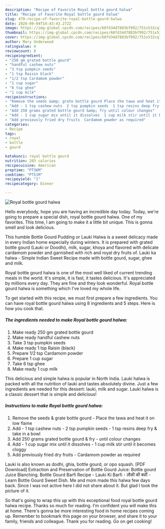 ```yaml
---
description: "Recipe of Favorite Royal bottle gourd halwa"
title: "Recipe of Favorite Royal bottle gourd halwa"
slug: 479-recipe-of-favorite-royal-bottle-gourd-halwa
date: 2020-09-04T14:43:43.272Z
image: https://img-global.cpcdn.com/recipes/68fd34d7883bf992/751x532cq70/royal-bottle-gourd-halwa-recipe-main-photo.jpg
thumbnail: https://img-global.cpcdn.com/recipes/68fd34d7883bf992/751x532cq70/royal-bottle-gourd-halwa-recipe-main-photo.jpg
cover: https://img-global.cpcdn.com/recipes/68fd34d7883bf992/751x532cq70/royal-bottle-gourd-halwa-recipe-main-photo.jpg
author: Mary Underwood
ratingvalue: 4
reviewcount: 8
recipeingredient:
- "250 gm grated bottle gourd"
- "handful cashew nuts"
- "3 tsp pumpkin seeds"
- "1 tsp Raisin black"
- "1/2 tsp Cardamom powder"
- "1 cup sugar"
- "6 tsp ghee"
- "1 cup milk"
recipeinstructions:
- "Remove the seeds &amp; grate bottle gourd Place the tawa and heat it on low flame"
- "Add - 1 tsp cashew nuts  2 tsp pumpkin seeds  1 tsp resins deep fry &amp; take in a bowl"
- "Add 250 grams grated bottle gourd &amp; fry until colour changes"
- "Add - 1 cup sugar mix until it dissolves  1 cup milk stir until it becomes cloggy"
- "Add previously fried dry fruits  Cardamom powder as required"
categories:
- Recipe
tags:
- royal
- bottle
- gourd

katakunci: royal bottle gourd 
nutrition: 203 calories
recipecuisine: American
preptime: "PT36M"
cooktime: "PT51M"
recipeyield: "1"
recipecategory: Dinner

---
```



![Royal bottle gourd halwa](https://img-global.cpcdn.com/recipes/68fd34d7883bf992/751x532cq70/royal-bottle-gourd-halwa-recipe-main-photo.jpg)

Hello everybody, hope you are having an incredible day today. Today, we're going to prepare a special dish, royal bottle gourd halwa. One of my favorites. This time, I am going to make it a little bit unique. This is gonna smell and look delicious.

This humble Bottle Gourd Pudding or Lauki Halwa is a sweet delicacy made in every Indian home especially during winters. It is prepared with grated bottle gourd (Lauki or Doodhi), milk, sugar, khoya and flavored with delicate cardamom powder and garnished with rich and royal dry fruits of. Lauki ka halwa - Simple Indian Sweet Recipe made with bottle gourd, sugar, ghee and milk.

Royal bottle gourd halwa is one of the most well liked of current trending meals in the world. It's simple, it is fast, it tastes delicious. It's appreciated by millions every day. They are fine and they look wonderful. Royal bottle gourd halwa is something which I've loved my whole life.


To get started with this recipe, we must first prepare a few ingredients. You can have royal bottle gourd halwa using 8 ingredients and 5 steps. Here is how you cook that.

<!--inarticleads1-->

##### The ingredients needed to make Royal bottle gourd halwa:

1. Make ready 250 gm grated bottle gourd
1. Make ready handful cashew nuts
1. Take 3 tsp pumpkin seeds
1. Make ready 1 tsp Raisin (black)
1. Prepare 1/2 tsp Cardamom powder
1. Prepare 1 cup sugar
1. Take 6 tsp ghee
1. Make ready 1 cup milk


This delicious and simple halwa is popular in North India. Lauki halwa is packed with all the nutrition of lauki and tastes absolutely divine. Just a few ingredients are needed for this dessert: lauki, milk and sugar. Lauki halwa is a classic dessert that is simple and delicious! 

<!--inarticleads2-->

##### Instructions to make Royal bottle gourd halwa:

1. Remove the seeds &amp; grate bottle gourd - Place the tawa and heat it on low flame
1. Add - 1 tsp cashew nuts -  2 tsp pumpkin seeds -  1 tsp resins deep fry &amp; take in a bowl
1. Add 250 grams grated bottle gourd &amp; fry - until colour changes
1. Add - 1 cup sugar mix until it dissolves -  1 cup milk stir until it becomes cloggy
1. Add previously fried dry fruits  - Cardamom powder as required


Lauki is also known as dodhi, ghia, bottle gourd, or opo squash. [PDF Download] Extraction and Preservation of Bottle Gourd Juice: Bottle gourd Juice Blanching. Bottle Gourd Barfi Recipe - Lauki Ki Barfi - लौकी की बर्फी - Learn Bottle Gourd Sweet Dish. Me and mom made this halwa few days back. Since I was not active here I did not share about it. But glad I took the picture of it. 

So that's going to wrap this up with this exceptional food royal bottle gourd halwa recipe. Thanks so much for reading. I'm confident you will make this at home. There's gonna be more interesting food in home recipes coming up. Remember to bookmark this page on your browser, and share it to your family, friends and colleague. Thank you for reading. Go on get cooking!
